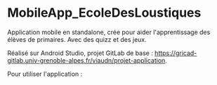 # MobileApp_EcoleDesLoustiques
Application mobile en standalone, crée pour aider l'apprentissage des élèves de primaires.
Avec des quizz et des jeux.

Réalisé sur Android Studio, projet GitLab de base : https://gricad-gitlab.univ-grenoble-alpes.fr/viaudn/projet-application.

Pour utiliser l'application :


